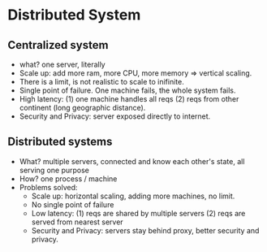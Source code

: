# Distributed System

## Centralized system
- what? one server, literally
- Scale up: add more ram, more CPU, more memory => vertical scaling.
- There is a limit, is not realistic to scale to inifinite.
- Single point of failure. One machine fails, the whole system fails.
- High latency: (1) one machine handles all reqs (2) reqs from other continent (long geographic distance).
- Security and Privacy: server exposed directly to internet.

## Distributed systems
- What? multiple servers, connected and know each other's state, all serving one purpose
- How? one process / machine
- Problems solved:
  - Scale up: horizontal scaling, adding more machines, no limit.
  - No single point of failure
  - Low latency: (1) reqs are shared by multiple servers (2) reqs are served from nearest server
  - Security and Privacy: servers stay behind proxy, better security and privacy. 
